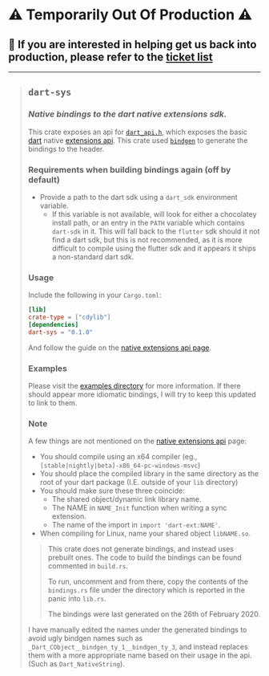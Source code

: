 # :warning: Temporarily Out Of Production :warning:

## :construction: If you are interested in helping get us back into production, please refer to the [ticket list](https://github.com/dart-sys/dart-sys/issues)

---

> ## `dart-sys`
>
> ### *Native bindings to the dart native extensions sdk.*
>
> This crate exposes an api for [`dart_api.h`](https://github.com/dart-lang/sdk/blob/master/runtime/include/dart_api.h),
> which exposes the basic [dart](https://dart.dev/)
> native [extensions api](https://dart.dev/server/c-interop-native-extensions).
> This crate used [`bindgen`](https://github.com/rust-lang/rust-bindgen)
> to generate the bindings to the header.
>
> ### Requirements when building bindings again (off by default)
>
> - Provide a path to the dart sdk using a `dart_sdk` environment variable.
>   - If this variable is not available, will look for either a chocolatey install
>   path, or an entry in the `PATH` variable which contains `dart-sdk` in it.
>   This will fall back to the `flutter` sdk should it not find a dart sdk, but this
>   is not recommended, as it is more difficult to compile using the flutter sdk
>   and it appears it ships a non-standard dart sdk.
>
> ### Usage
>
> Include the following in your `Cargo.toml`:
>
> ```toml
> [lib]
> crate-type = ["cdylib"]
> [dependencies]
> dart-sys = "0.1.0"
> ```
>
> And follow the guide on the [native extensions api page](https://dart.dev/server/c-interop-native-extensions).
>
> ### Examples
>
> Please visit the [examples directory](https://github.com/OptimisticPeach/dart-sys/tree/master/examples) for more information. If there should appear
> more idiomatic bindings, I will try to keep this updated to link to them.
>
> ### Note
>
> A few things are not mentioned on the [native extensions api](https://dart.dev/server/c-interop-native-extensions)
> page:
>
> - You should compile using an x64 compiler (eg., `[stable|nightly|beta]-x86_64-pc-windows-msvc`)
> - You should place the compiled library in the same directory as the root of your dart
> package (I.E. outside of your `lib` directory)
> - You should make sure these three coincide:
>   - The shared object/dynamic link library name.
>   - The NAME in `NAME_Init` function when writing a sync extension.
>   - The name of the import in `import 'dart-ext:NAME'`.
> - When compiling for Linux, name your shared object `libNAME.so`.
>
> >This crate does not generate bindings, and instead uses prebuilt ones. The code to build the bindings
> >can be found commented in `build.rs`.
> >
> > To run, uncomment and from there, copy the contents of the `bindings.rs` file under
> >the directory which is reported in the panic into `lib.rs`.
> >
> > The bindings were last generated on the 26th of February 2020.
>
> I have manually edited the names under the generated bindings to avoid ugly bindgen names such as
> `_Dart_CObject__bindgen_ty_1__bindgen_ty_3`, and instead replaces them with a more appropriate name
> based on their usage in the api. (Such as `Dart_NativeString`).
>

